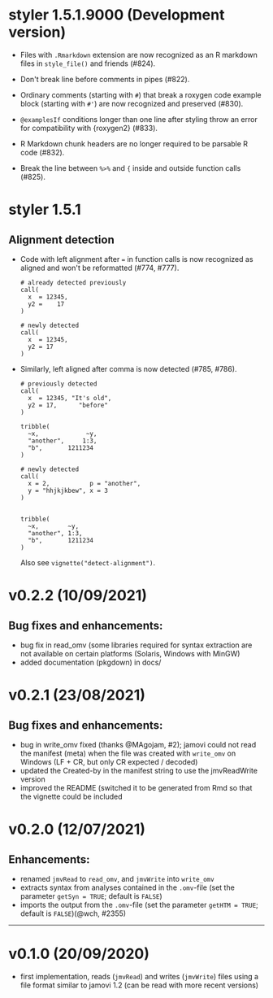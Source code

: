 # styler 1.5.1.9000 (Development version)

* Files with `.Rmarkdown` extension are now recognized as an R markdown files in
  `style_file()` and friends (#824).

* Don't break line before comments in pipes (#822).

* Ordinary comments (starting with `#`) that break a roxygen code example block 
  (starting with `#'`) are now recognized and preserved (#830).

* `@examplesIf` conditions longer than one line after styling throw an error for
  compatibility with {roxygen2} (#833).
  
* R Markdown chunk headers are no longer required to be parsable R code (#832).

* Break the line between `%>%` and `{` inside and outside function calls (#825).

# styler 1.5.1

## Alignment detection

* Code with left alignment after `=` in function calls is now recognized as 
  aligned and won't be reformatted (#774, #777).
  ```
  # already detected previously
  call(
    x  = 12345,
    y2 =    17
  )
  
  # newly detected
  call(
    x  = 12345,
    y2 = 17
  )
  ```

* Similarly, left aligned after comma is now detected (#785, #786).
  ```
  # previously detected
  call(
    x  = 12345, "It's old",
    y2 = 17,      "before"
  )
  
  tribble(
    ~x,             ~y,
    "another",     1:3,
    "b",       1211234
  )
  
  # newly detected
  call(
    x = 2,           p = "another",
    y = "hhjkjkbew", x = 3
  )

  
  tribble(
    ~x,        ~y,
    "another", 1:3,
    "b",       1211234
  )
  ```
  Also see `vignette("detect-alignment")`.

# v0.2.2 (10/09/2021)

## Bug fixes and enhancements:
* bug fix in read_omv (some libraries required for syntax extraction are not available on certain platforms (Solaris, Windows with MinGW)
* added documentation (pkgdown) in docs/


# v0.2.1 (23/08/2021)

## Bug fixes and enhancements:
* bug in write_omv fixed (thanks @MAgojam, #2); jamovi could not read the manifest (meta) when the file was created with `write_omv` on Windows (LF + CR, but only CR expected / decoded)
* updated the Created-by in the manifest string to use the jmvReadWrite version
* improved the README (switched it to be generated from Rmd so that the vignette could be included


# v0.2.0 (12/07/2021)

## Enhancements:

* renamed `jmvRead` to `read_omv`, and `jmvWrite` into `write_omv`
* extracts syntax from analyses contained in the `.omv`-file (set the parameter `getSyn = TRUE`; default is `FALSE`)
* imports the output from the `.omv`-file (set the parameter `getHTM = TRUE`; default is `FALSE`)(@wch, #2355)

---

# v0.1.0 (20/09/2020)

* first implementation, reads (`jmvRead`) and writes (`jmvWrite`) files using a file format similar to jamovi 1.2 (can be read with more recent versions)
